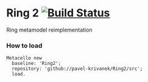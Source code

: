 # Ring 2 [![Build Status](https://travis-ci.org/pavel-krivanek/Ring2.svg?branch=master)](https://travis-ci.org/pavel-krivanek/Ring2)
Ring metamodel reimplementation

### How to load

```
Metacello new
  baseline: 'Ring2';
  repository: 'github://pavel-krivanek/Ring2/src';
  load.
```
